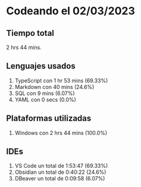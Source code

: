 # Codeando el 02/03/2023

## Tiempo total
2 hrs 44 mins.

## Lenguajes usados
1. TypeScript con 1 hr 53 mins (69.33%)
1. Markdown con 40 mins (24.6%)
1. SQL con 9 mins (6.07%)
1. YAML con 0 secs (0.0%)

## Plataformas utilizadas
1. Windows con 2 hrs 44 mins (100.0%)

## IDEs
1. VS Code un total de 1:53:47 (69.33%)
1. Obsidian un total de 0:40:22 (24.6%)
1. DBeaver un total de 0:09:58 (6.07%)
